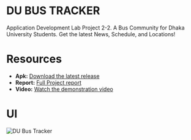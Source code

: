 # DU BUS TRACKER
Application Development Lab Project 2-2. A Bus Community for Dhaka University Students. Get the latest News, Schedule, and Locations!


# Resources
- **Apk:** [Download the latest release](https://github.com/ignite312/DU-Bus-Tracker/releases/download/v1.0/DU-Bus-Tracker.apk)
- **Report:** [Full Project report](https://docs.google.com/document/d/13h2fTJc-wnMf5Zg1MVGxcOOLcPV5qF3TVWX3RiQ2o9g/edit?usp=sharing)
- **Video:** [Watch the demonstration video](https://youtu.be/xXtqRQ9cYj8)

# UI
![DU Bus Tracker](https://drive.google.com/file/d/1dwIrgTMJtxE-tfs6kPANwpGmxlmXMKYz/view?usp=share_link)
